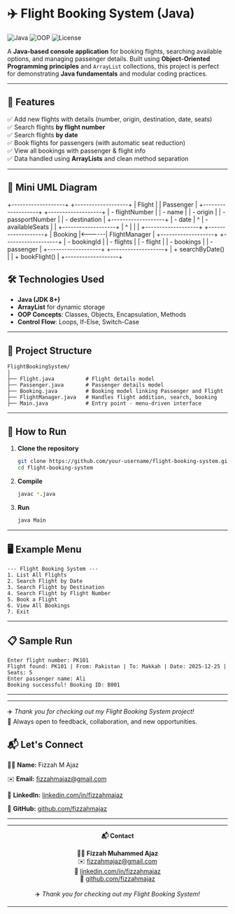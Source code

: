 # ✈️ Flight Booking System (Java)

![Java](https://img.shields.io/badge/Java-8%2B-blue?logo=java&logoColor=white)
![OOP](https://img.shields.io/badge/Concepts-OOP-orange)
![License](https://img.shields.io/badge/License-MIT-green)

A **Java-based console application** for booking flights, searching available options, and managing passenger details. Built using **Object-Oriented Programming principles** and `ArrayList` collections, this project is perfect for demonstrating **Java fundamentals** and modular coding practices.

---

## 📌 Features
✅ Add new flights with details (number, origin, destination, date, seats)  
✅ Search flights **by flight number**  
✅ Search flights **by date**  
✅ Book flights for passengers (with automatic seat reduction)  
✅ View all bookings with passenger & flight info  
✅ Data handled using **ArrayLists** and clean method separation  

---

## 📜 Mini UML Diagram
+-------------------+       +-------------------+
|     Flight        |       |    Passenger      |
+-------------------+       +-------------------+
| - flightNumber    |       | - name            |
| - origin          |       | - passportNumber  |
| - destination     |       +-------------------+
| - date            |                ^
| - availableSeats  |                |
+-------------------+                |
           ^                          |
           |                          |
+-------------------+       +-------------------+
|     Booking       |<------|  FlightManager    |
+-------------------+       +-------------------+
| - bookingId       |       | - flights         |
| - flight          |       | - bookings        |
| - passenger       |       +-------------------+
+-------------------+       | + searchByDate()  |
                             | + bookFlight()    |
                             +-------------------+


## 🛠 Technologies Used
- **Java (JDK 8+)**
- **ArrayList** for dynamic storage
- **OOP Concepts**: Classes, Objects, Encapsulation, Methods
- **Control Flow**: Loops, If-Else, Switch-Case

---

## 📂 Project Structure
```
FlightBookingSystem/
│
├── Flight.java          # Flight details model
├── Passenger.java       # Passenger details model
├── Booking.java         # Booking model linking Passenger and Flight
├── FlightManager.java   # Handles flight addition, search, booking
├── Main.java            # Entry point - menu-driven interface
```

---

## 🚀 How to Run
1. **Clone the repository**
   ```bash
   git clone https://github.com/your-username/flight-booking-system.git
   cd flight-booking-system
   ```
2. **Compile**
   ```bash
   javac *.java
   ```
3. **Run**
   ```bash
   java Main
   ```

---

## 🖥 Example Menu
```
--- Flight Booking System ---
1. List All Flights
2. Search Flight by Date
3. Search Flight by Destination
4. Search Flight by Flight Number
5. Book a Flight
6. View All Bookings
7. Exit
```

---

## 📋 Sample Run
```
Enter flight number: PK101
Flight found: PK101 | From: Pakistan | To: Makkah | Date: 2025-12-25 | Seats: 5
Enter passenger name: Ali
Booking successful! Booking ID: B001
```

---

---

✈️ *Thank you for checking out my Flight Booking System project!*  
💬 Always open to feedback, collaboration, and new opportunities.    

## 📬 Let's Connect

💁‍♀️ **Name:** Fizzah M Ajaz  

✉️ **Email:** [fizzahmajaz@gmail.com](mailto:fizzahmajaz@gmail.com)  

💼 **LinkedIn:** [linkedin.com/in/fizzahmajaz](https://linkedin.com/in/fizzahmajaz)  

🐙 **GitHub:** [github.com/fizzahmajaz](https://github.com/fizzahmajaz)  

---

---

<p align="center">
  <b>📬 Contact</b><br><br>
  💁‍♀️ <b>Fizzah Muhammed Ajaz</b><br>
  ✉️ <a href="mailto:fizzahmajaz@gmail.com">fizzahmajaz@gmail.com</a><br>
  💼 <a href="https://linkedin.com/in/fizzahmajaz">linkedin.com/in/fizzahmajaz</a><br>
  🐙 <a href="https://github.com/fizzahmajaz">github.com/fizzahmajaz</a><br><br>
  ✈️ <i>Thank you for checking out my Flight Booking System!</i>
</p>

---





